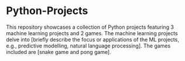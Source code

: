 # Python-Projects
This repository showcases a collection of Python projects featuring 3 machine learning projects and 2 games. The machine learning projects delve into [briefly describe the focus or applications of the ML projects, e.g., predictive modelling, natural language processing]. The games included are [snake game and pong game].
